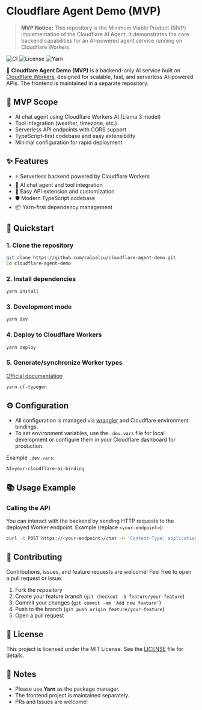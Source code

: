 # Cloudflare Agent Demo (MVP)

> **MVP Notice:**
> This repository is the Minimum Viable Product (MVP) implementation of the Cloudflare AI Agent. It demonstrates the core backend capabilities for an AI-powered agent service running on Cloudflare Workers.

![CI](https://img.shields.io/github/actions/workflow/status/calpaliu/cloudflare-agent-demo/ci.yml?style=flat-square&logo=github)
![License](https://img.shields.io/github/license/calpaliu/cloudflare-agent-demo?style=flat-square)
![Yarn](https://img.shields.io/badge/package%20manager-yarn-2ea44f?logo=yarn&style=flat-square)

🚀 **Cloudflare Agent Demo (MVP)** is a backend-only AI service built on [Cloudflare Workers](https://developers.cloudflare.com/workers/), designed for scalable, fast, and serverless AI-powered APIs. The frontend is maintained in a separate repository.

## 🎯 MVP Scope
- AI chat agent using Cloudflare Workers AI (Llama 3 model)
- Tool integration (weather, timezone, etc.)
- Serverless API endpoints with CORS support
- TypeScript-first codebase and easy extensibility
- Minimal configuration for rapid deployment

## ✨ Features
- ⚡ Serverless backend powered by Cloudflare Workers
- 🤖 AI chat agent and tool integration
- 🔌 Easy API extension and customization
- 🛡️ Modern TypeScript codebase
- 📦 Yarn-first dependency management

## 🚀 Quickstart

### 1. Clone the repository
```sh
git clone https://github.com/calpaliu/cloudflare-agent-demo.git
cd cloudflare-agent-demo
```

### 2. Install dependencies
```sh
yarn install
```

### 3. Development mode
```sh
yarn dev
```

### 4. Deploy to Cloudflare Workers
```sh
yarn deploy
```

### 5. Generate/synchronize Worker types
[Official documentation](https://developers.cloudflare.com/workers/wrangler/commands/#types)
```sh
yarn cf-typegen
```

## ⚙️ Configuration
- All configuration is managed via [wrangler](https://developers.cloudflare.com/workers/wrangler/) and Cloudflare environment bindings.
- To set environment variables, use the `.dev.vars` file for local development or configure them in your Cloudflare dashboard for production.

Example `.dev.vars`:
```env
AI=your-cloudflare-ai-binding
```

## 📚 Usage Example

### Calling the API
You can interact with the backend by sending HTTP requests to the deployed Worker endpoint. Example (replace `<your-endpoint>`):
```sh
curl -X POST https://<your-endpoint>/chat -H 'Content-Type: application/json' -d '{"message": "Hello!"}'
```

## 🤝 Contributing

Contributions, issues, and feature requests are welcome! Feel free to open a pull request or issue.

1. Fork the repository
2. Create your feature branch (`git checkout -b feature/your-feature`)
3. Commit your changes (`git commit -am 'Add new feature'`)
4. Push to the branch (`git push origin feature/your-feature`)
5. Open a pull request

## 📄 License

This project is licensed under the MIT License. See the [LICENSE](LICENSE) file for details.

## 📢 Notes
- Please use **Yarn** as the package manager.
- The frontend project is maintained separately.
- PRs and Issues are welcome!

